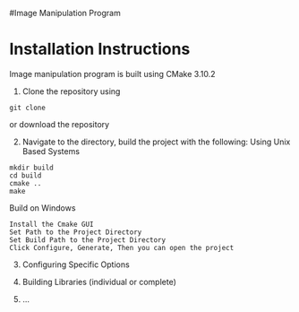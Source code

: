 #Image Manipulation Program


# Installation Instructions

Image manipulation program is built using CMake 3.10.2

1. Clone the repository using 

```
git clone 
```

or download the repository


2. Navigate to the directory, build the project with the following:
Using Unix Based Systems
```
mkdir build
cd build
cmake ..
make
```
Build on Windows
```
Install the Cmake GUI
Set Path to the Project Directory
Set Build Path to the Project Directory
Click Configure, Generate, Then you can open the project
```

3. Configuring Specific Options

4. Building Libraries (individual or complete)

5. ...
